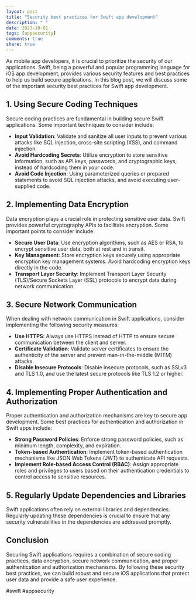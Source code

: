 ```yaml
---
layout: post
title: "Security best practices for Swift app development"
description: " "
date: 2023-10-01
tags: [appsecurity]
comments: true
share: true
---
```


As mobile app developers, it is crucial to prioritize the security of our applications. Swift, being a powerful and popular programming language for iOS app development, provides various security features and best practices to help us build secure applications. In this blog post, we will discuss some of the important security best practices for Swift app development.

## 1. Using Secure Coding Techniques

Secure coding practices are fundamental in building secure Swift applications. Some important techniques to consider include:

- **Input Validation**: Validate and sanitize all user inputs to prevent various attacks like SQL injection, cross-site scripting (XSS), and command injection.
- **Avoid Hardcoding Secrets**: Utilize encryption to store sensitive information, such as API keys, passwords, and cryptographic keys, instead of hardcoding them in your code.
- **Avoid Code Injection**: Using parameterized queries or prepared statements to avoid SQL injection attacks, and avoid executing user-supplied code.

## 2. Implementing Data Encryption

Data encryption plays a crucial role in protecting sensitive user data. Swift provides powerful cryptography APIs to facilitate encryption. Some important points to consider include:

- **Secure User Data**: Use encryption algorithms, such as AES or RSA, to encrypt sensitive user data, both at rest and in transit.
- **Key Management**: Store encryption keys securely using appropriate encryption key management systems. Avoid hardcoding encryption keys directly in the code.
- **Transport Layer Security**: Implement Transport Layer Security (TLS)/Secure Sockets Layer (SSL) protocols to encrypt data during network communication.

## 3. Secure Network Communication

When dealing with network communication in Swift applications, consider implementing the following security measures:

- **Use HTTPS**: Always use HTTPS instead of HTTP to ensure secure communication between the client and server.
- **Certificate Validation**: Validate server certificates to ensure the authenticity of the server and prevent man-in-the-middle (MITM) attacks.
- **Disable Insecure Protocols**: Disable insecure protocols, such as SSLv3 and TLS 1.0, and use the latest secure protocols like TLS 1.2 or higher.

## 4. Implementing Proper Authentication and Authorization

Proper authentication and authorization mechanisms are key to secure app development. Some best practices for authentication and authorization in Swift apps include:

- **Strong Password Policies**: Enforce strong password policies, such as minimum length, complexity, and expiration.
- **Token-based Authentication**: Implement token-based authentication mechanisms like JSON Web Tokens (JWT) to authenticate API requests.
- **Implement Role-based Access Control (RBAC)**: Assign appropriate roles and privileges to users based on their authentication credentials to control access to sensitive resources.

## 5. Regularly Update Dependencies and Libraries

Swift applications often rely on external libraries and dependencies. Regularly updating these dependencies is crucial to ensure that any security vulnerabilities in the dependencies are addressed promptly.

## Conclusion

Securing Swift applications requires a combination of secure coding practices, data encryption, secure network communication, and proper authentication and authorization mechanisms. By following these security best practices, we can build robust and secure iOS applications that protect user data and provide a safe user experience.

#swift #appsecurity
